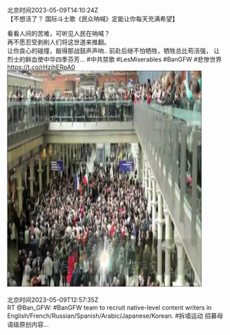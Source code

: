 北京时间2023-05-09T14:10:24Z<br>【不想活了？ 国际斗士歌《民众呐喊》定能让你每天充满希望】  

看看人间的苦难，可听见人民在呐喊？  
再不愿忍受剥削人们将这世道来推翻。  
让你良心的碰撞，敲得那战鼓声声响..
前赴后继不怕牺牲，牺牲总比苟活强，
让烈士的鲜血使中华四季芬芳... 
#中共禁歌 #LesMiserables #BanGFW #悲惨世界 https://t.co/rHzihERpA0<br><img src='/temp/video/2023/u-Month-5/q-Day-09/BanGFW2/1655817474531803136_0.jpg' width='450' height='500'><br><br>北京时间2023-05-09T12:57:35Z<br>RT @Ban_GFW: #BanGFW team to recruit native-level content writers in English/French/Russian/Spanish/Arabic/Japanese/Korean.
#拆墙运动 招募母语级原创内容…<br><br><br>